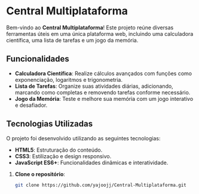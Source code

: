 # Central Multiplataforma

Bem-vindo ao **Central Multiplataforma**! Este projeto reúne diversas ferramentas úteis em uma única plataforma web, incluindo uma calculadora científica, uma lista de tarefas e um jogo da memória.

## Funcionalidades

- **Calculadora Científica**: Realize cálculos avançados com funções como exponenciação, logaritmos e trigonometria.
- **Lista de Tarefas**: Organize suas atividades diárias, adicionando, marcando como completas e removendo tarefas conforme necessário.
- **Jogo da Memória**: Teste e melhore sua memória com um jogo interativo e desafiador.

## Tecnologias Utilizadas

O projeto foi desenvolvido utilizando as seguintes tecnologias:

- **HTML5**: Estruturação do conteúdo.
- **CSS3**: Estilização e design responsivo.
- **JavaScript ES6+**: Funcionalidades dinâmicas e interatividade.

1. **Clone o repositório**:
   ```bash
   git clone https://github.com/yajoojj/Central-Multiplataforma.git
